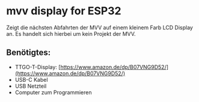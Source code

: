 # mvv display for ESP32
Zeigt die nächsten Abfahrten der MVV auf einem kleinem Farb LCD Display an. Es handelt sich hierbei um kein Projekt der MVV.
 
## Benötigtes:
- TTGO-T-Display:  [https://www.amazon.de/dp/B07VNG9D52/](https://www.amazon.de/dp/B07VNG9D52/)
- USB-C Kabel
- USB Netzteil
- Computer zum Programmieren
